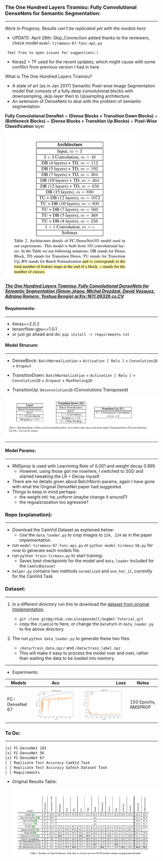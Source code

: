 ### The One Hundred Layers Tiramisu: Fully Convolutional DenseNets for Semantic Segmentation:
---

*Work In Progress, Results can't be replicated yet with the models here*
* UPDATE: April 28th: Skip_Connection added thanks to the reviewers, check model `model-tiramasu-67-func-api.py`


` feel free to open issues for suggestions:)`

* Keras2 + TF used for the recent updates, which might cause with some confilict from previous version I had in here


What is The One Hundred Layers Tiramisu?

* A state of art (as in Jan 2017) Semantic Pixel-wise Image Segmentation model that consists of a fully deep convolutional blocks with downsampling, skip-layer then to Upsampling architecture. 
* An extension of DenseNets to deal with the problem of semantic segmentation.

 **Fully Convolutional DensNet** = **(Dense Blocks + Transition Down Blocks)** + **(Bottleneck Blocks)** + **(Dense Blocks + Transition Up Blocks)** +  **Pixel-Wise Classification** layer

 ![model](./imgs/tiramisu-103.png)



##### *[The One Hundred Layers Tiramisu: Fully Convolutional DenseNets for Semantic Segmentation (Simon Jégou, Michal Drozdzal, David Vazquez, Adriana Romero, Yoshua Bengio) arXiv:1611.09326 cs.CV](https://arxiv.org/abs/1611.09326)*
 	
#### Requirements:
-----

* Keras==2.0.2
* tensorflow-gpu==1.0.1
* or just go ahead and do: `pip install -r requirements.txt`

#### Model Strucure:
-----

* DenseBlock: 
	`BatchNormalization` + `Activation [ Relu ]` + `Convolution2D` + `Dropout` 

* TransitionDown: 
	`BatchNormalization` + `Activation [ Relu ]` + `Convolution2D` + `Dropout` + `MaxPooling2D`

* TransitionUp: 
	`Deconvolution2D` (Convolutions Transposed)

 ![model-blocks](./imgs/tiramisu-blocks.png)

-----

#### Model Params:
-----

* RMSprop is used with Learnining Rete of 0.001 and weight decay 0.995
	* However, using those got me nowhere, I switched to SGD and started tweaking the LR + Decay myself.
* There are no details given about BatchNorm params, again I have gone with what the Original DenseNet paper had suggested.
* Things to keep in mind perhaps:
	* the weight inti: he_uniform (maybe change it around?)
	* the regualzrazation too agressive?



### Repo (explanation):
---

* Download the CamVid Dataset as explained below:
	* Use the `data_loader.py` to crop images to `224, 224` as in the paper implementation.
* run `model-tiramasu-67-func-api.py` or `python model-tirmasu-56.py` for now to generate each models file.
* run `python train-tirmasu.py` to start training:
	* Saves best checkpoints for the model and `data_loader` included for the `CamVidDataset`
* `helper.py` contains two methods `normalized` and `one_hot_it`, currently for the CamVid Task

### Dataset:
---

1. In a different directory run this to download the [dataset from original Implementation](https://github.com/alexgkendall/SegNet-Tutorial).
	* `git clone git@github.com:alexgkendall/SegNet-Tutorial.git`
	* copy the `/CamVid` to here, or change the `DataPath` in `data_loader.py` to the above directory
2. The run `python data_loader.py` to generate these two files:
	
	* `/data/train_data.npz/` and `/data/train_label.npz`
	* This will make it easy to process the model over and over, rather than waiting the data to be loaded into memory.



----

* Experiments:

	  
	  
| Models        | Acc           | Loss  | Notes |
| ------------- |:-------------:| -----:|-------|
| FC-DenseNet 67| ![model-results](./imgs/tiramisu-67-model-acc.png) | ![model-results](./imgs/tiramisu-67-model-loss.png) | 150 Epochs, RMSPROP

### To Do:
----

	[x] FC-DenseNet 103
	[x] FC-DenseNet 56
	[x] FC-DenseNet 67
	[ ] Replicate Test Accuracy CamVid Task
	[ ] Replicate Test Accuracy GaTech Dataset Task
	[ ] Requirements


* Original Results Table:

	 ![model-results](./imgs/original-result-table.png)


	